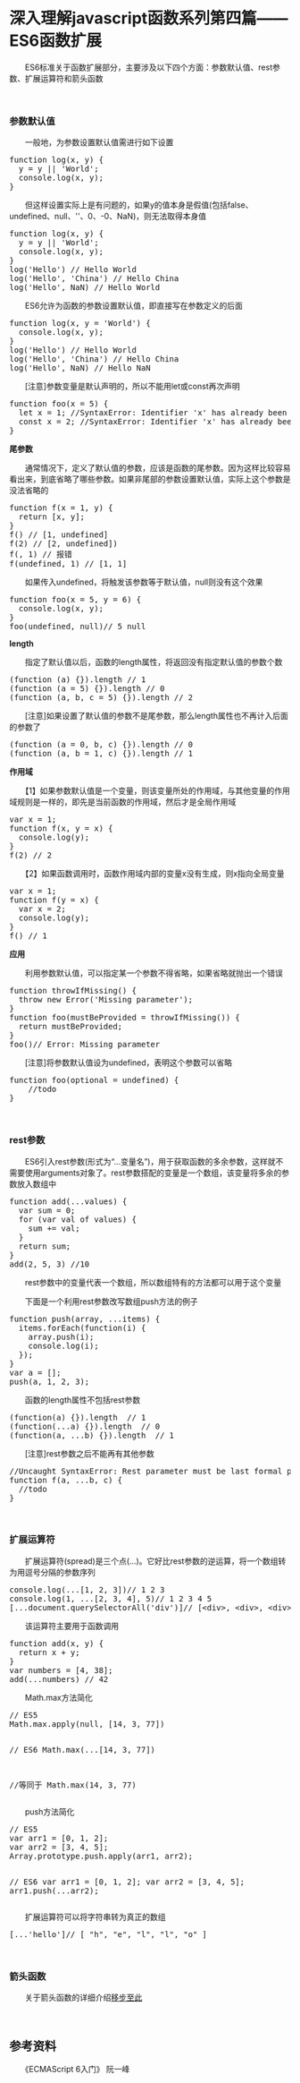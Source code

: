 # 深入理解javascript函数系列第四篇——ES6函数扩展

　　ES6标准关于函数扩展部分，主要涉及以下四个方面：参数默认值、rest参数、扩展运算符和箭头函数

&nbsp;

### 参数默认值

　　一般地，为参数设置默认值需进行如下设置

<div class="cnblogs_code">
<pre>function log(x, y) {
  y = y || 'World';
  console.log(x, y);
}</pre>
</div>

　　但这样设置实际上是有问题的，如果y的值本身是假值(包括false、undefined、null、''、0、-0、NaN)，则无法取得本身值

<div class="cnblogs_code">
<pre>function log(x, y) {
  y = y || 'World';
  console.log(x, y);
}
log('Hello') // Hello World
log('Hello', 'China') // Hello China
log('Hello', NaN) // Hello World</pre>
</div>

　　ES6允许为函数的参数设置默认值，即直接写在参数定义的后面

<div class="cnblogs_code">
<pre>function log(x, y = 'World') {
  console.log(x, y);
}
log('Hello') // Hello World
log('Hello', 'China') // Hello China
log('Hello', NaN) // Hello NaN</pre>
</div>

　　[注意]参数变量是默认声明的，所以不能用let或const再次声明

<div class="cnblogs_code">
<pre>function foo(x = 5) {
  let x = 1; //SyntaxError: Identifier 'x' has already been declared
  const x = 2; //SyntaxError: Identifier 'x' has already been declared
}</pre>
</div>

**尾参数**

　　通常情况下，定义了默认值的参数，应该是函数的尾参数。因为这样比较容易看出来，到底省略了哪些参数。如果非尾部的参数设置默认值，实际上这个参数是没法省略的

<div class="cnblogs_code">
<pre>function f(x = 1, y) {
  return [x, y];
}
f() // [1, undefined]
f(2) // [2, undefined])
f(, 1) // 报错
f(undefined, 1) // [1, 1]</pre>
</div>

　　如果传入undefined，将触发该参数等于默认值，null则没有这个效果

<div class="cnblogs_code">
<pre>function foo(x = 5, y = 6) {
  console.log(x, y);
}
foo(undefined, null)// 5 null</pre>
</div>

**length**

　　指定了默认值以后，函数的length属性，将返回没有指定默认值的参数个数

<div class="cnblogs_code">
<pre>(function (a) {}).length // 1
(function (a = 5) {}).length // 0
(function (a, b, c = 5) {}).length // 2</pre>
</div>

　　[注意]如果设置了默认值的参数不是尾参数，那么length属性也不再计入后面的参数了

<div class="cnblogs_code">
<pre>(function (a = 0, b, c) {}).length // 0
(function (a, b = 1, c) {}).length // 1</pre>
</div>

**作用域**

　　【1】如果参数默认值是一个变量，则该变量所处的作用域，与其他变量的作用域规则是一样的，即先是当前函数的作用域，然后才是全局作用域

<div class="cnblogs_code">
<pre>var x = 1;
function f(x, y = x) {
  console.log(y);
}
f(2) // 2</pre>
</div>

　　【2】如果函数调用时，函数作用域内部的变量x没有生成，则x指向全局变量

<div class="cnblogs_code">
<pre>var x = 1;
function f(y = x) {
  var x = 2;
  console.log(y);
}
f() // 1</pre>
</div>

**应用**

　　利用参数默认值，可以指定某一个参数不得省略，如果省略就抛出一个错误

<div class="cnblogs_code">
<pre>function throwIfMissing() {
  throw new Error('Missing parameter');
}
function foo(mustBeProvided = throwIfMissing()) {
  return mustBeProvided;
}
foo()// Error: Missing parameter</pre>
</div>

　　[注意]将参数默认值设为undefined，表明这个参数可以省略

<div class="cnblogs_code">
<pre>function foo(optional = undefined) {
    //todo
}</pre>
</div>

&nbsp;

### rest参数

　　ES6引入rest参数(形式为&ldquo;...变量名&rdquo;)，用于获取函数的多余参数，这样就不需要使用arguments对象了。rest参数搭配的变量是一个数组，该变量将多余的参数放入数组中

<div class="cnblogs_code">
<pre>function add(...values) {
  var sum = 0;
  for (var val of values) {
    sum += val;
  }
  return sum;
}
add(2, 5, 3) //10</pre>
</div>

　　rest参数中的变量代表一个数组，所以数组特有的方法都可以用于这个变量

　　下面是一个利用rest参数改写数组push方法的例子

<div class="cnblogs_code">
<pre>function push(array, ...items) {
  items.forEach(function(i) {
    array.push(i);
    console.log(i);
  });
}
var a = [];
push(a, 1, 2, 3);</pre>
</div>

　　函数的length属性不包括rest参数

<div class="cnblogs_code">
<pre>(function(a) {}).length  // 1
(function(...a) {}).length  // 0
(function(a, ...b) {}).length  // 1</pre>
</div>

　　[注意]rest参数之后不能再有其他参数

<div class="cnblogs_code">
<pre>//Uncaught SyntaxError: Rest parameter must be last formal parameter
function f(a, ...b, c) {
  //todo
}</pre>
</div>

&nbsp;

### 扩展运算符

　　扩展运算符(spread)是三个点(...)。它好比rest参数的逆运算，将一个数组转为用逗号分隔的参数序列

<div class="cnblogs_code">
<pre>console.log(...[1, 2, 3])// 1 2 3
console.log(1, ...[2, 3, 4], 5)// 1 2 3 4 5
[...document.querySelectorAll('div')]// [&lt;div&gt;, &lt;div&gt;, &lt;div&gt;]</pre>
</div>

　　该运算符主要用于函数调用

<div class="cnblogs_code">
<pre>function add(x, y) {
  return x + y;
}
var numbers = [4, 38];
add(...numbers) // 42</pre>
</div>

　　Math.max方法简化

<div class="cnblogs_code">
<pre>// ES5
Math.max.apply(null, [14, 3, 77])

// ES6
Math.max(...[14, 3, 77])

//等同于
Math.max(14, 3, 77)</pre>
</div>

　　push方法简化

<div class="cnblogs_code">
<pre>// ES5
var arr1 = [0, 1, 2];
var arr2 = [3, 4, 5];
Array.prototype.push.apply(arr1, arr2);

// ES6
var arr1 = [0, 1, 2];
var arr2 = [3, 4, 5];
arr1.push(...arr2);</pre>
</div>

　　扩展运算符可以将字符串转为真正的数组

<div class="cnblogs_code">
<pre>[...'hello']// [ "h", "e", "l", "l", "o" ]</pre>
</div>

&nbsp;

### 箭头函数

　　关于箭头函数的详细介绍[移步至此](http://www.cnblogs.com/xiaohuochai/p/5737876.html)

&nbsp;

## 参考资料

　　《ECMAScript 6入门》 阮一峰

